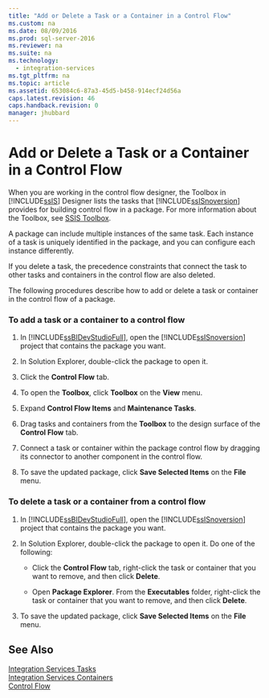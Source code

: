 ```yaml
---
title: "Add or Delete a Task or a Container in a Control Flow"
ms.custom: na
ms.date: 08/09/2016
ms.prod: sql-server-2016
ms.reviewer: na
ms.suite: na
ms.technology: 
  - integration-services
ms.tgt_pltfrm: na
ms.topic: article
ms.assetid: 653084c6-87a3-45d5-b458-914ecf24d56a
caps.latest.revision: 46
caps.handback.revision: 0
manager: jhubbard
---
```

# Add or Delete a Task or a Container in a Control Flow
When you are working in the control flow designer, the Toolbox in [!INCLUDE[ssIS](../../Topics/TopicNameContainA/tokens/ssIS_md.md)] Designer lists the tasks that [!INCLUDE[ssISnoversion](../../Topics/TopicNameContainA/tokens/ssISnoversion_md.md)] provides for building control flow in a package. For more information about the Toolbox, see [SSIS Toolbox](../../Topics/TopicNameNotContainA/SSIS-Toolbox.md).  
  
 A package can include multiple instances of the same task. Each instance of a task is uniquely identified in the package, and you can configure each instance differently.  
  
 If you delete a task, the precedence constraints that connect the task to other tasks and containers in the control flow are also deleted.  
  
 The following procedures describe how to add or delete a task or container in the control flow of a package.  
  
### To add a task or a container to a control flow  
  
1.  In [!INCLUDE[ssBIDevStudioFull](../../Topics/TopicNameContainA/tokens/ssBIDevStudioFull_md.md)], open the [!INCLUDE[ssISnoversion](../../Topics/TopicNameContainA/tokens/ssISnoversion_md.md)] project that contains the package you want.  
  
2.  In Solution Explorer, double-click the package to open it.  
  
3.  Click the **Control Flow** tab.  
  
4.  To open the **Toolbox**, click **Toolbox** on the **View** menu.  
  
5.  Expand **Control Flow Items** and **Maintenance Tasks**.  
  
6.  Drag tasks and containers from the **Toolbox** to the design surface of the **Control Flow** tab.  
  
7.  Connect a task or container within the package control flow by dragging its connector to another component in the control flow.  
  
8.  To save the updated package, click **Save Selected Items** on the **File** menu.  
  
### To delete a task or a container from a control flow  
  
1.  In [!INCLUDE[ssBIDevStudioFull](../../Topics/TopicNameContainA/tokens/ssBIDevStudioFull_md.md)], open the [!INCLUDE[ssISnoversion](../../Topics/TopicNameContainA/tokens/ssISnoversion_md.md)] project that contains the package you want.  
  
2.  In Solution Explorer, double-click the package to open it. Do one of the following:  
  
    -   Click the **Control Flow** tab, right-click the task or container that you want to remove, and then click **Delete**.  
  
    -   Open **Package Explorer**. From the **Executables** folder, right-click the task or container that you want to remove, and then click **Delete**.  
  
3.  To save the updated package, click **Save Selected Items** on the **File** menu.  
  
## See Also  
 [Integration Services Tasks](../../Topics/TopicNameNotContainA/Integration-Services-Tasks.md)   
 [Integration Services Containers](../../Topics/TopicNameNotContainA/Integration-Services-Containers.md)   
 [Control Flow](../../Topics/TopicNameNotContainA/Control-Flow.md)